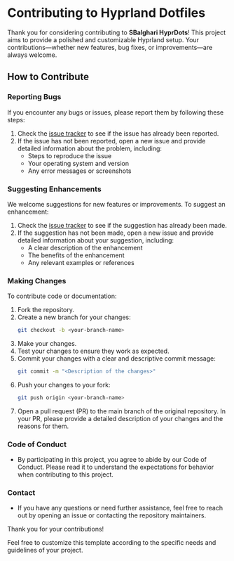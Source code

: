 # Contributing to Hyprland Dotfiles

Thank you for considering contributing to **SBalghari HyprDots**! This project aims to provide a polished and customizable Hyprland setup. Your contributions—whether new features, bug fixes, or improvements—are always welcome.

## How to Contribute

### Reporting Bugs

If you encounter any bugs or issues, please report them by following these steps:
1. Check the [issue tracker](https://github.com/Saifullah-Balghari/Hyprland-Dotfiles/issues) to see if the issue has already been reported.
2. If the issue has not been reported, open a new issue and provide detailed information about the problem, including:
   - Steps to reproduce the issue
   - Your operating system and version
   - Any error messages or screenshots

### Suggesting Enhancements

We welcome suggestions for new features or improvements. To suggest an enhancement:
1. Check the [issue tracker](https://github.com/Saifullah-Balghari/Hyprland-Dotfiles/issues) to see if the suggestion has already been made.
2. If the suggestion has not been made, open a new issue and provide detailed information about your suggestion, including:
   - A clear description of the enhancement
   - The benefits of the enhancement
   - Any relevant examples or references

### Making Changes

To contribute code or documentation:
1. Fork the repository.
2. Create a new branch for your changes:
   ```sh
   git checkout -b <your-branch-name>
   ```
3. Make your changes.
4. Test your changes to ensure they work as expected.
5. Commit your changes with a clear and descriptive commit message:
    ```bash
    git commit -m "<Description of the changes>"
    ```
6. Push your changes to your fork:
    ```bash
    git push origin <your-branch-name>
    ```
7. Open a pull request (PR) to the main branch of the original repository. In your PR, please provide a detailed description of your changes and the reasons for them.

### Code of Conduct
- By participating in this project, you agree to abide by our Code of Conduct. Please read it to understand the expectations for behavior when contributing to this project.

### Contact
- If you have any questions or need further assistance, feel free to reach out by opening an issue or contacting the repository maintainers.

Thank you for your contributions!

Feel free to customize this template according to the specific needs and guidelines of your project.
